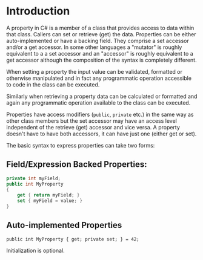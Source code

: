 # Introduction

A property in C# is a member of a class that provides access to data within that class.
Callers can set or retrieve (get) the data. Properties can be either auto-implemented or
have a backing field. They comprise a set accessor and/or a get accessor.
In some other languages a "mutator" is roughly equivalent to a
a set accessor and an "accessor" is roughly equivalent to a get accessor although
the composition of the syntax is completely different.

When setting a property the input value can be validated, formatted
or otherwise manipulated and in fact any programmatic operation accessible to code in the
class can be executed.

Similarly when retrieving a property data can be calculated or formatted and again
any programmatic operation available to the class can be executed.

Properties have access modifiers (`public`, `private` etc.) in the same way as other
class members but the set accessor may have an access level independent of the retrieve (get)
accessor and vice versa. A property doesn't have to have both accessors, it can have just one (either get or set).

The basic syntax to express properties can take two forms:

## Field/Expression Backed Properties:

```csharp
private int myField;
public int MyProperty
{
    get { return myField; }
    set { myField = value; }
}
```

## Auto-implemented Properties

```
public int MyProperty { get; private set; } = 42;
```

Initialization is optional.
